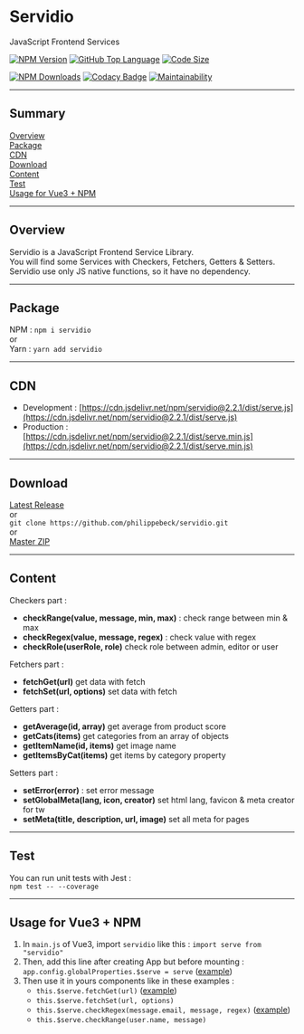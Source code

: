 # Servidio

JavaScript Frontend Services

[![NPM Version](https://badgen.net/npm/v/servidio)](https://www.npmjs.com/package/servidio)
[![GitHub Top Language](https://img.shields.io/github/languages/top/philippebeck/servidio)](https://github.com/philippebeck/servidio)
[![Code Size](https://img.shields.io/github/languages/code-size/philippebeck/servidio)](https://github.com/philippebeck/servidio/tree/master)

[![NPM Downloads](https://badgen.net/npm/dt/servidio)](https://www.npmjs.com/package/servidio)
[![Codacy Badge](https://app.codacy.com/project/badge/Grade/b65b93fc3484479aa02c1891609e47e2)](https://www.codacy.com/gh/philippebeck/servidio/dashboard)
[![Maintainability](https://api.codeclimate.com/v1/badges/8ada4e929f6116145366/maintainability)](https://codeclimate.com/github/philippebeck/servidio/maintainability)

---

## Summary

[Overview](#overview)  
[Package](#package)  
[CDN](#cdn)  
[Download](#download)  
[Content](#content)  
[Test](#test)  
[Usage for Vue3 + NPM](#usage-for-vue3--npm)  

---

## Overview

Servidio is a JavaScript Frontend Service Library.  
You will find some Services with Checkers, Fetchers, Getters & Setters.  
Servidio use only JS native functions, so it have no dependency.  

---

## Package

NPM : `npm i servidio`  
or  
Yarn : `yarn add servidio`  

---

## CDN

-   Development : [https://cdn.jsdelivr.net/npm/servidio@2.2.1/dist/serve.js](https://cdn.jsdelivr.net/npm/servidio@2.2.1/dist/serve.js)  
-   Production : [https://cdn.jsdelivr.net/npm/servidio@2.2.1/dist/serve.min.js](https://cdn.jsdelivr.net/npm/servidio@2.2.1/dist/serve.min.js)  

---

## Download

[Latest Release](https://github.com/philippebeck/servidio/releases)  
or  
`git clone https://github.com/philippebeck/servidio.git`  
or  
[Master ZIP](https://github.com/philippebeck/servidio/archive/refs/heads/master.zip)
  
---

## Content

Checkers part :  
-   **checkRange(value, message, min, max)** : check range between min & max  
-   **checkRegex(value, message, regex)** : check value with regex  
-   **checkRole(userRole, role)** check role between admin, editor or user  

Fetchers part :  
-   **fetchGet(url)** get data with fetch  
-   **fetchSet(url, options)** set data with fetch  

Getters part :  
-   **getAverage(id, array)** get average from product score  
-   **getCats(items)** get categories from an array of objects  
-   **getItemName(id, items)** get image name  
-   **getItemsByCat(items)** get items by category property  

Setters part :  
-   **setError(error)** : set error message  
-   **setGlobalMeta(lang, icon, creator)** set html lang, favicon & meta creator for tw  
-   **setMeta(title, description, url, image)** set all meta for pages  

---

## Test

You can run unit tests with Jest :  
`npm test -- --coverage`  

---

## Usage for Vue3 + NPM

1.  In `main.js` of Vue3, import `servidio` like this : `import serve from "servidio"`
2.  Then, add this line after creating App but before mounting : `app.config.globalProperties.$serve = serve` ([example](https://github.com/philippebeck/vesan/blob/master/src/main.js))
3.  Then use it in yours components like in these examples : 
    -  `this.$serve.fetchGet(url)` ([example](https://github.com/philippebeck/vesan/blob/master/src/views/HomeView.vue))  
    -  `this.$serve.fetchSet(url, options)`  
    -  `this.$serve.checkRegex(message.email, message, regex)` ([example](https://github.com/philippebeck/vesan/blob/master/src/views/ContactView.vue))  
    -  `this.$serve.checkRange(user.name, message)`  

